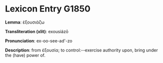 # Lexicon Entry G1850

**Lemma**: ἐξουσιάζω

**Transliteration (xlit)**: exousiázō

**Pronunciation**: ex-oo-see-ad'-zo

**Description**:
from ἐξουσία; to control:--exercise authority upon, bring under the (have) power of.
